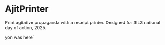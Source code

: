 # AjitPrinter
Print agitative propaganda with a receipt printer. Designed for SILS national day of action, 2025.


yon was here`
